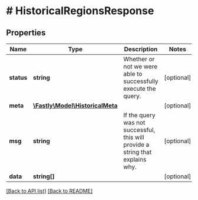 # # HistoricalRegionsResponse

## Properties

Name | Type | Description | Notes
------------ | ------------- | ------------- | -------------
**status** | **string** | Whether or not we were able to successfully execute the query. | [optional] 
**meta** | [**\Fastly\Model\HistoricalMeta**](HistoricalMeta.md) |  | [optional] 
**msg** | **string** | If the query was not successful, this will provide a string that explains why. | [optional] 
**data** | **string[]** |  | [optional] 


[[Back to API list]](../../README.md#endpoints) [[Back to README]](../../README.md)
